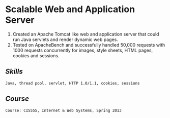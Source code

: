 Scalable Web and Application Server
===================================

1. Created an Apache Tomcat like web and application server that could run Java servlets and render dynamic web pages.
2. Tested on ApacheBench and successfully handled 50,000 requests with 1000 requests concurrently for images, style sheets, HTML pages, cookies and sessions.

## _Skills_
    
    Java, thread pool, servlet, HTTP 1.0/1.1, cookies, sessions

## _Course_
    
    Course: CIS555, Internet & Web Systems, Spring 2013
    
    


